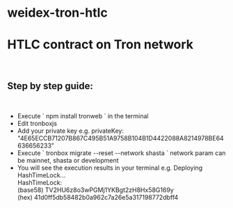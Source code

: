 # weidex-tron-htlc
<h1>HTLC contract on Tron network</h1>
<br>
<h2>Step by step guide:</h2>
<br>
<ul>
<li> Execute ` npm install tronweb ` in the terminal</li>
<li> Edit tronboxjs </li>
<li> Add your private key  e.g. privateKey: "4E65ECCB71207B867C495B51A9758B104B1D4422088A8214978BE64636656233"</li>
<li> Execute ` tronbox migrate --reset --network shasta `  network param can be mainnet, shasta or development</li>
<li> You will see the execution results in your terminal e.g. 
    Deploying HashTimeLock...<br> 
    HashTimeLock:<br>
    (base58) TV2HU6z8o3wPGMj1YKBgt2zH8Hx58G169y <br>
    (hex) 41d0ff5db58482b0a962c7a26e5a317198772dbff4<br> 
</li>
</ul>


